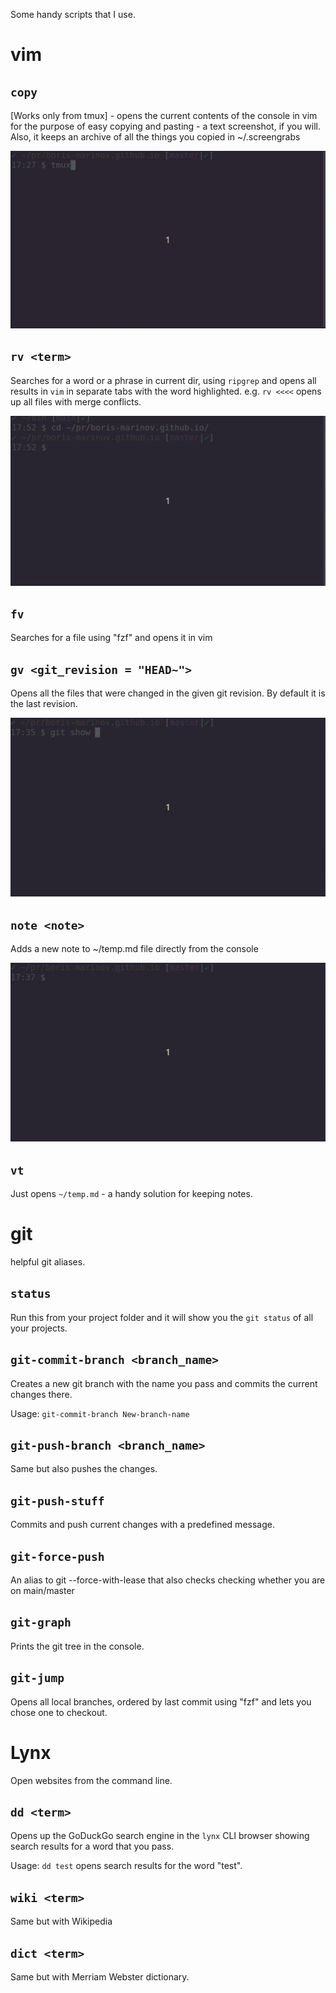 Some handy scripts that I use.


vim
===

`copy`
---
[Works only from tmux] - opens the current contents of the console in vim for the purpose of easy copying and pasting - a text screenshot, if you will. Also, it keeps an archive of all the things you copied in ~/.screengrabs

![copy](vids/copy.gif)

`rv <term>`
---
Searches for a word or a phrase in current dir, using `ripgrep` and opens all results in `vim` in separate tabs with the word highlighted. e.g. `rv <<<<` opens up all files with merge conflicts.


![copy](vids/rv.gif)

`fv`
---
Searches for a file using "fzf" and opens it in vim


`gv <git_revision = "HEAD~">`
---
Opens all the files that were changed in the given git revision. By default it is the last revision.

![copy](vids/gv.gif)

`note <note>`
---
Adds a new note to  ~/temp.md file directly from the console

![copy](vids/note.gif)

`vt`
---
Just opens `~/temp.md` - a handy solution for keeping notes.

git
===

helpful git aliases.

`status`
---
Run this from your project folder and it will show you the `git status` of all your projects. 

`git-commit-branch <branch_name>`
---
Creates a new git branch with the name you pass and commits the current changes there. 

Usage: `git-commit-branch New-branch-name`


`git-push-branch <branch_name>`
---
Same but also pushes the changes.

`git-push-stuff`
---
Commits and push current changes with a predefined message.

`git-force-push`
---
An alias to git --force-with-lease that also checks checking whether you are on main/master

`git-graph`
---
Prints the git tree in the console.

`git-jump`
---
Opens all local branches, ordered by last commit using "fzf" and lets you chose one to checkout.



Lynx
===

Open websites from the command line.

`dd <term>`
---
Opens up the GoDuckGo search engine in the `lynx` CLI browser showing search results for a word that you pass. 

Usage: `dd test` opens search results for the word "test".

`wiki <term>`
---
Same but with Wikipedia

`dict <term>`
---
Same but with Merriam Webster dictionary.

